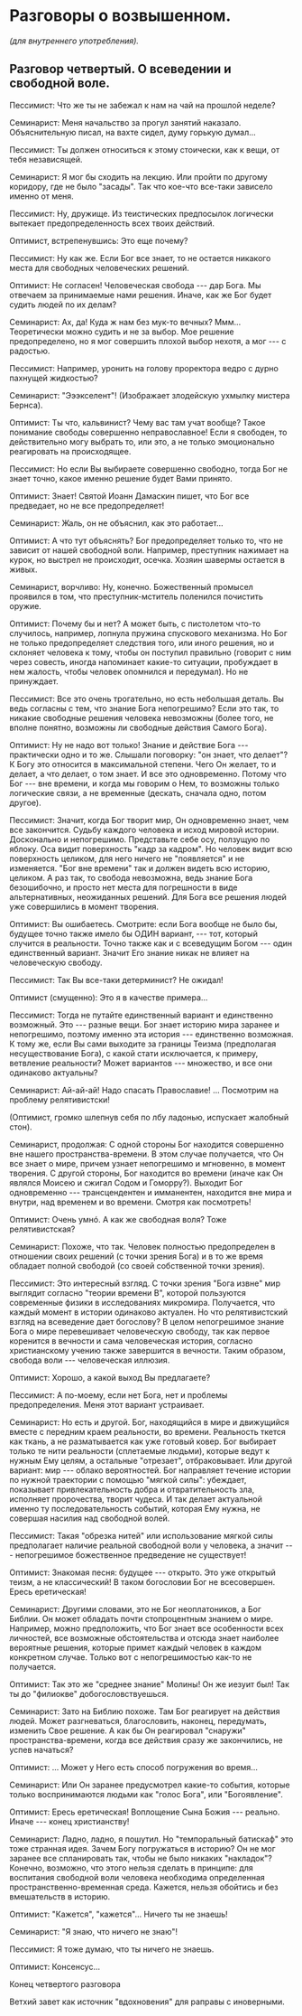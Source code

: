 # Разговоры о возвышенном.

*(для внутреннего употребления).*

## Разговор четвертый. О всеведении и свободной воле.

Пессимист: Что же ты не забежал к нам на чай на прошлой неделе?

Семинарист: Меня начальство за прогул занятий наказало. Объяснительную писал, на вахте сидел, думу горькую думал...

Пессимист: Ты должен относиться к этому стоически, как к вещи, от тебя независящей.

<!--Оптимист: Что за лекции прогуливал?-->

Семинарист: Я мог бы сходить на лекцию. Или пройти по другому коридору, где не было "засады". Так что кое-что все-таки зависело именно от меня.

Пессимист: Ну, дружище. Из теистических предпосылок логически вытекает предопределенность всех твоих действий.

Оптимист, встрепенувшись: Это еще почему?

Пессимист: Ну как же. Если Бог все знает, то не остается никакого места для свободных человеческих решений.

Оптимист: Не согласен! Человеческая свобода --- дар Бога. Мы отвечаем за принимаемые нами решения. Иначе, как же Бог будет судить людей по их делам?

Семинарист: Ах, да! Куда ж нам без мук-то вечных? Ммм... Теоретически можно судить и не за выбор. Мое решение предопределено, но я мог совершить плохой выбор нехотя, а мог --- с радостью.

Пессимист: Например, уронить на голову проректора ведро с дурно пахнущей жидкостью?

Семинарист: "Эээкселент"! (Изображает злодейскую ухмылку мистера Бернса).

Оптимист: Ты что, кальвинист? Чему вас там учат вообще? Такое понимание свободы совершенно неправославное! Если я свободен, то действительно могу выбрать то, или это, а не только эмоционально реагировать на происходящее.

Пессимист: Но если Вы выбираете совершенно свободно, тогда Бог не знает точно, какое именно решение будет Вами принято.

Оптимист: Знает! Святой Иоанн Дамаскин пишет, что Бог все предведает, но не все предопределяет!

Семинарист: Жаль, он не объяснил, как это работает...

Оптимист: А что тут объяснять? Бог предопределяет только то, что не зависит от нашей свободной воли. Например, преступник нажимает на курок, но выстрел не происходит, осечка. Хозяин шавермы остается в живых. 

Семинарист, ворчливо: Ну, конечно. Божественный промысел проявился в том, что преступник-мститель поленился почистить оружие.

Оптимист: Почему бы и нет? А может быть, с пистолетом что-то случилось, например, лопнула пружина спускового механизма. Но Бог не только предопределяет следствия того, или иного решения, но и склоняет человека к тому, чтобы он поступил правильно (говорит с ним через совесть, иногда напоминает какие-то ситуации, пробуждает в нем жалость, чтобы человек опомнился и передумал). Но не принуждает.

Пессимист: Все это очень трогательно, но есть небольшая деталь. Вы ведь согласны с тем, что знание Бога непогрешимо? Если это так, то никакие свободные решения человека невозможны (более того, не вполне понятно, возможны ли свободные действия Самого Бога).

Оптимист: Ну не надо вот только! Знание и действие Бога --- практически одно и то же. Слышали поговорку: "он знает, что делает"? К Богу это относится в максимальной степени. Чего Он желает, то и делает, а что делает, о том знает. И все это одновременно. Потому что Бог --- вне времени, и когда мы говорим о Нем, то возможны только логические связи, а не временные (дескать, сначала одно, потом другое).

Пессимист: Значит, когда Бог творит мир, Он одновременно знает, чем все закончится. Судьбу каждого человека и исход мировой истории. Досконально и непогрешимо. Представьте себе осу, ползущую по яблоку. Оса видит поверхность "кадр за кадром". Но человек видит всю поверхность целиком, для него ничего не "появляется" и не изменяется. "Бог вне времени" так и должен видеть всю историю, целиком. А раз так, то свобода невозможна, ведь знание Бога безошибочно, и просто нет места для погрешности в виде альтернативных, неожиданных решений. Для Бога все решения людей уже совершились в момент творения.

Оптимист: Вы ошибаетесь. Смотрите: если Бога вообще не было бы, будущее точно также имело бы ОДИН вариант, --- тот, который случится в реальности. Точно также как и с всеведущим Богом --- один единственный вариант. Значит Его знание никак не влияет на человеческую свободу.

Пессимист: Так Вы все-таки детерминист? Не ожидал! 

Оптимист (смущенно): Это я в качестве примера...

Пессимист: Тогда не путайте единственный вариант и единственно возможный. Это --- разные вещи. Бог знает историю мира заранее и непогрешимо, поэтому именно эта история --- единственно возможная. К тому же, если Вы сами выходите за границы Теизма (предполагая несуществование Бога), с какой стати исключается, к примеру, ветвление реальности? Может вариантов --- множество, и все они одинаково актуальны?

Семинарист: Ай-ай-ай! Надо спасать Православие! ... Посмотрим на проблему релятивистски!

(Оптимист, громко шлепнув себя по лбу ладонью, испускает жалобный стон).

Семинарист, продолжая: С одной стороны Бог находится совершенно вне нашего пространства-времени. В этом случае получается, что Он все знает о мире, причем узнает непогрешимо и мгновенно, в момент творения. С другой стороны, Бог находится во времени (иначе как Он являлся Моисею и сжигал Содом и Гоморру?). Выходит Бог одновременно --- трансцендентен и имманентен, находится вне мира и внутри, над временем и во времени. Смотря как посмотреть!

Оптимист: Очень умнó. А как же свободная воля? Тоже релятивистская?

Семинарист: Похоже, что так. Человек полностью предопределен в отношении своих решений (с точки зрения Бога) и в то же время обладает полной свободой (со своей собственной точки зрения).

Пессимист: Это интересный взгляд. С точки зрения "Бога извне" мир выглядит согласно "теории времени B", которой пользуются современные физики в исследованиях микромира. Получается, что каждый момент в истории одинаково актуален. Но что релятивистский взгляд на всеведение дает богослову? В целом непогрешимое знание Бога о мире  перевешивает человеческую свободу, так как первое коренится в вечности и сама человеческая история, согласно христианскому учению также завершится в вечности. Таким образом, свобода воли --- человеческая иллюзия.

Оптимист: Хорошо, а какой выход Вы предлагаете?

Пессимист: А по-моему, если нет Бога, нет и проблемы предопределения. Меня этот вариант устраивает. 

Семинарист: Но есть и другой. Бог, находящийся в мире и движущийся вместе с передним краем реальности, во времени. Реальность ткется как ткань, а не разматывается как уже готовый ковер. Бог выбирает только те нити реальности (сплетаемые людьми), которые ведут к нужным Ему целям, а остальные "отрезает", отбраковывает. Или другой вариант: мир --- облако вероятностей. Бог направляет течение истории по нужной траектории с помощью "мягкой силы": убеждает, показывает привлекательность добра и отвратительность зла, исполняет пророчества, творит чудеса. И так делает актуальной именно ту последовательность событий, которая Ему нужна, не совершая насилия над свободной волей.

Пессимист: Такая "обрезка нитей" или использование мягкой силы предполагает наличие реальной свободной воли у человека, а значит --- непогрешимое божественное предведение не существует!


<!--А если не всесовершен, то Он может не справиться с "ручным управлением" вселенной и все погибнут!

Пессимист: Хм... Вы ничего не перепутали? Пессимист это я! И даже я считаю, что в этой системе возможны три исхода: "все спасутся", "все погибнут", "спасется только часть разумных существ". Мне кажется, для теизма наиболее выгоден именно первый вариант...-->

<!--Семинарист: Так получается, что какой-нибудь Вася запрограммирован стать убийцей от сложения мира?  Кажется, я знаю, откуда в Европе взялся сатанизм... Это протест против такого Бога, который творит людей, предопределенных к вечному мучению.  Пессимист: Вот к чему приводит теизм, доведенный до логического завершения!  Оптимист: Это клевета! Кальвин --- еретик! Никакого логического завершения у него не вышло!--> 

Оптимист: Знакомая песня: будущее --- открыто. Это уже открытый теизм, а не классический! В таком богословии Бог не всесовершен. Ересь еретическая!

Семинарист: Другими словами, это не Бог неоплатоников, а Бог Библии. Он может обладать почти стопроцентным знанием о мире. Например, можно предположить, что Бог знает все особенности всех личностей, все возможные обстоятельства и отсюда знает наиболее вероятные решения, которые примет каждый человек в каждом конкретном случае. Только вот с непогрешимостью как-то не получается.

Оптимист: Так это же "среднее знание" Молины! Он же иезуит был! Так ты до "филиокве" добогословствуешься.

Семинарист: Зато на Библию похоже. Там Бог реагирует на действия людей. Может разгневаться, благословить, наконец, передумать, изменить Свое решение. А как бы Он реагировал "снаружи" пространства-времени, когда все действия сразу же закончились, не успев начаться?

Оптимист: ... Может у Него есть способ погружения во время...

Семинарист: Или Он заранее предусмотрел какие-то события, которые только воспринимаются людьми как "голос Бога", или "Богоявление".

Оптимист: Ересь еретическая! Воплощение Сына Божия --- реально. Иначе --- конец христианству!

Семинарист: Ладно, ладно, я пошутил. Но "темпоральный батискаф" это тоже странная идея. Зачем Богу погружаться в историю? Он не мог заранее все спланировать так, чтобы не было никаких "накладок"? Конечно, возможно, что этого нельзя сделать в принципе: для воспитания свободной воли человека необходима определенная пространственно-временная среда. Кажется, нельзя обойтись и без вмешательств в историю. 

Оптимист: "Кажется", "кажется"... Ничего ты не знаешь!

Семинарист: "Я знаю, что ничего не знаю"!

Пессимист: Я тоже думаю, что ты ничего не знаешь.

Оптимист: Консенсус...

Конец четвертого разговора

<!--Попущение и благоволение. Если какие-то решения происходят против воли Бога (хотя Он и знает о них), значит какому-нибудь Васе на роду написано стать убийцей и попасть в Геенну на веки вечные. Вуаля, двойное предопределение. Кальвин одобряэ.-->


Ветхий завет как источник "вдохновения" для раправы с иноверными.

